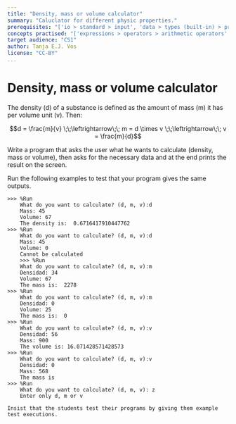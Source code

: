 ```yaml
---
title: "Density, mass or volume calculator"
summary: "Caluclator for different physic properties."
prerequisites: "['io > standard > input', 'data > types (built-in) > primitive > numeric', 'imperative programming > variables > variable declaration', 'imperative programming > variables > assignment']"
concepts practised: "['expressions > operators > arithmetic operators', 'control flow > conditionals']"
target audience: "CS1"
author: Tanja E.J. Vos
license: "CC-BY"
...
```


# Density, mass or volume calculator





The density (d) of a substance is defined as the amount of mass (m)
it has per volume unit (v). Then:

$$d = \frac{m}{v} \;\;\leftrightarrow\;\; m = d \times v \;\;\leftrightarrow\;\; v = \frac{m}{d}$$

Write a program that asks the user what he wants to calculate
(density, mass or volume), then asks for the necessary data and at
the end prints the result on the screen.

Run the following examples to test that your program gives the same
outputs.

```small
>>> %Run 
    What do you want to calculate? (d, m, v):d
    Mass: 45
    Volume: 67
    The density is:  0.6716417910447762
>>> %Run 
    What do you want to calculate? (d, m, v):d
    Mass: 45
    Volume: 0
    Cannot be calculated
    >>> %Run 
    What do you want to calculate? (d, m, v):m
    Densidad: 34
    Volume: 67
    The mass is:  2278
>>> %Run 
    What do you want to calculate? (d, m, v):m
    Densidad: 0
    Volume: 25
    The mass is:  0
>>> %Run 
    What do you want to calculate? (d, m, v):v
    Densidad: 56
    Mass: 900
    The volume is: 16.071428571428573
>>> %Run 
    What do you want to calculate? (d, m, v):v
    Densidad: 0
    Mass: 568
    The mass is
>>> %Run 
    What do you want to calculate? (d, m, v): z
    Enter only d, m or v
```

```testruntile
Insist that the students test their programs by giving them example
test executions.
```
